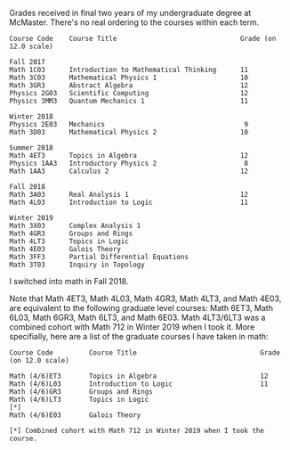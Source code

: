 Grades received in final two years of my undergraduate degree at McMaster. There's no real ordering to the courses within each term.

```
Course Code    Course Title                               Grade (on 12.0 scale)

Fall 2017
Math 1C03      Introduction to Mathematical Thinking      11
Math 3C03      Mathematical Physics 1                     10
Math 3GR3      Abstract Algebra                           12
Physics 2G03   Scientific Computing                       12
Physics 3MM3   Quantum Mechanics 1                        11

Winter 2018
Physics 2E03   Mechanics                                   9
Math 3D03      Mathematical Physics 2                     10

Summer 2018
Math 4ET3      Topics in Algebra                          12
Physics 1AA3   Introductory Physics 2                      8
Math 1AA3      Calculus 2                                 12

Fall 2018
Math 3A03      Real Analysis 1                            12
Math 4L03      Introduction to Logic                      11

Winter 2019
Math 3X03      Complex Analysis 1
Math 4GR3      Groups and Rings
Math 4LT3      Topics in Logic
Math 4E03      Galois Theory
Math 3FF3      Partial Differential Equations
Math 3T03      Inquiry in Topology

```

I switched into math in Fall 2018.

Note that Math 4ET3, Math 4L03, Math 4GR3, Math 4LT3, and Math 4E03,  are equivalent to the following graduate level courses: Math 6ET3, Math 6L03, Math 6GR3, Math 6LT3, and Math 6E03. Math 4LT3/6LT3 was a combined cohort with Math 712 in Winter 2019 when I took it. More specifially, here are a list of the graduate courses I have taken in math:

```
Course Code         Course Title                               Grade (on 12.0 scale)

Math (4/6)ET3       Topics in Algebra                          12
Math (4/6)L03       Introduction to Logic                      11
Math (4/6)GR3       Groups and Rings
Math (4/6)LT3       Topics in Logic                                                  [*]
Math (4/6)E03       Galois Theory   

[*] Combined cohort with Math 712 in Winter 2019 when I took the course.

```

